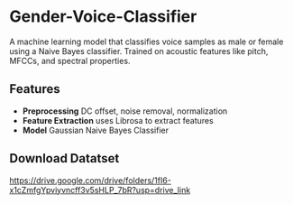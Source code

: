 # Gender-Voice-Classifier

A machine learning model that classifies voice samples as male or female using a Naive Bayes classifier. Trained on acoustic features like pitch, MFCCs, and spectral properties.

## Features
- **Preprocessing** DC offset, noise removal, normalization
- **Feature Extraction** uses Librosa to extract features 
-  **Model** Gaussian Naive Bayes Classifier

## Download Datatset
https://drive.google.com/drive/folders/1fI6-x1cZmfgYpviyvncff3v5sHLP_7bR?usp=drive_link
